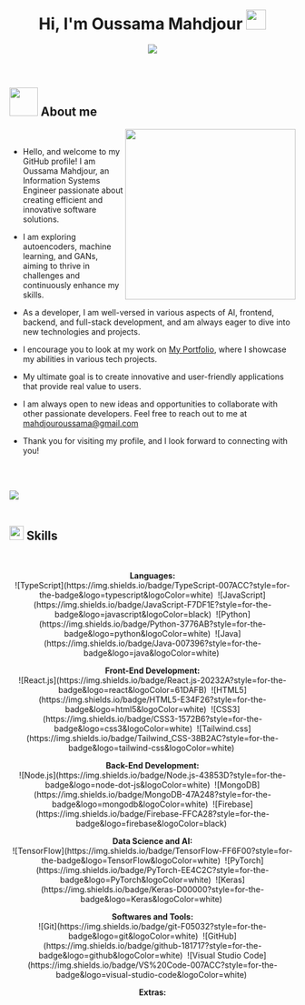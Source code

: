 <h1 align="center"><b>Hi, I'm Oussama Mahdjour </b><img src="https://media.giphy.com/media/hvRJCLFzcasrR4ia7z/giphy.gif" width="35"></h1>

<p align="center">
  <img src="https://readme-typing-svg.herokuapp.com?font=Time+New+Roman&color=cyan&size=25&center=true&vCenter=true&width=600&height=100&lines=Welcome+to+my+GitHub+space!;An+Information+Systems+Engineer+from+Algeria;a+Passionate+about+Technology+and+Innovation">
</p>

<br>

## <picture><img src = "./assets/about_me.gif" width = 50px></picture> **About me**

<picture>
  <source media="(max-width: 767px)" srcset="">
  <img align="right" alt="" src="./assets/programming.svg" width=300px>
</picture>

<br>

- Hello, and welcome to my GitHub profile! I am Oussama Mahdjour, an Information Systems Engineer passionate about creating efficient and innovative software solutions.

- I am exploring autoencoders, machine learning, and GANs, aiming to thrive in challenges and continuously enhance my skills.

- As a developer, I am well-versed in various aspects of AI, frontend, backend, and full-stack development, and am always eager to dive into new technologies and projects.

- I encourage you to look at my work on [My Portfolio](https://github.com/mahdjouroussama), where I showcase my abilities in various tech projects.

- My ultimate goal is to create innovative and user-friendly applications that provide real value to users.

- I am always open to new ideas and opportunities to collaborate with other passionate developers. Feel free to reach out to me at <a href="mailto:mahdjouroussama@gmail.com">mahdjouroussama@gmail.com</a>

- Thank you for visiting my profile, and I look forward to connecting with you!

<br><br>

<img src="https://user-images.githubusercontent.com/73097560/115834477-dbab4500-a447-11eb-908a-139a6edaec5c.gif"><br><br>

## <img src="https://media2.giphy.com/media/QssGEmpkyEOhBCb7e1/giphy.gif?cid=ecf05e47a0n3gi1bfqntqmob8g9aid1oyj2wr3ds3mg700bl&rid=giphy.gif" width ="25"><b> Skills</b>
<br>

<!-- Languages -->
<p align="center">
  <b>Languages:</b><br>
  ![TypeScript](https://img.shields.io/badge/TypeScript-007ACC?style=for-the-badge&logo=typescript&logoColor=white)&nbsp;
  ![JavaScript](https://img.shields.io/badge/JavaScript-F7DF1E?style=for-the-badge&logo=javascript&logoColor=black)&nbsp;
  ![Python](https://img.shields.io/badge/Python-3776AB?style=for-the-badge&logo=python&logoColor=white)&nbsp;
  ![Java](https://img.shields.io/badge/Java-007396?style=for-the-badge&logo=java&logoColor=white)&nbsp;
</p>

<!-- Front-End Development -->
<p align="center">
  <b>Front-End Development:</b><br>
  ![React.js](https://img.shields.io/badge/React.js-20232A?style=for-the-badge&logo=react&logoColor=61DAFB)&nbsp;
  ![HTML5](https://img.shields.io/badge/HTML5-E34F26?style=for-the-badge&logo=html5&logoColor=white)&nbsp;
  ![CSS3](https://img.shields.io/badge/CSS3-1572B6?style=for-the-badge&logo=css3&logoColor=white)&nbsp;
  ![Tailwind.css](https://img.shields.io/badge/Tailwind_CSS-38B2AC?style=for-the-badge&logo=tailwind-css&logoColor=white)&nbsp;
</p>

<!-- Back-End Development -->
<p align="center">
  <b>Back-End Development:</b><br>
  ![Node.js](https://img.shields.io/badge/Node.js-43853D?style=for-the-badge&logo=node-dot-js&logoColor=white)&nbsp;
  ![MongoDB](https://img.shields.io/badge/MongoDB-47A248?style=for-the-badge&logo=mongodb&logoColor=white)&nbsp;
  ![Firebase](https://img.shields.io/badge/Firebase-FFCA28?style=for-the-badge&logo=firebase&logoColor=black)&nbsp;
  <!-- Add more backend technologies if needed -->
</p>

<!-- AI and Data Science -->
<p align="center">
  <b>Data Science and AI:</b><br>
  ![TensorFlow](https://img.shields.io/badge/TensorFlow-FF6F00?style=for-the-badge&logo=TensorFlow&logoColor=white)&nbsp;
  ![PyTorch](https://img.shields.io/badge/PyTorch-EE4C2C?style=for-the-badge&logo=PyTorch&logoColor=white)&nbsp;
  ![Keras](https://img.shields.io/badge/Keras-D00000?style=for-the-badge&logo=Keras&logoColor=white)&nbsp;
  <!-- Add more AI and data science technologies if needed -->
</p>

<!-- Softwares and Tools -->
<p align="center">
  <b>Softwares and Tools:</b><br>
  ![Git](https://img.shields.io/badge/git-F05032?style=for-the-badge&logo=git&logoColor=white)&nbsp;
  ![GitHub](https://img.shields.io/badge/github-181717?style=for-the-badge&logo=github&logoColor=white)&nbsp;
  ![Visual Studio Code](https://img.shields.io/badge/VS%20Code-007ACC?style=for-the-badge&logo=visual-studio-code&logoColor=white)&nbsp;
  <!-- Add more software and tools if needed -->
</p>

<!-- Extras -->
<p align="center">
  <b>Extras:</b><br>
  <!-- Include any additional skills or technologies here -->
</p>

